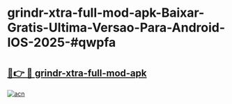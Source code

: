 # grindr-xtra-full-mod-apk-Baixar-Gratis-Ultima-Versao-Para-Android-IOS-2025-#qwpfa

# <h2><a href="https://ainizakaria.my?title=grindr-xtra-full-mod-apk&ref=24M">🔗👉 🔴 grindr-xtra-full-mod-apk</a></h2>

[![acn](https://github.com/user-attachments/assets/0f9c940e-d8b0-45ae-aac7-cd30a18b3e1c)](https://ainizakaria.my?title=grindr-xtra-full-mod-apk&ref=24M)

